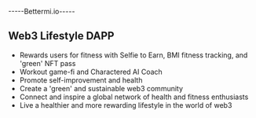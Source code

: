
\-----Bettermi.io-----
## Web3 Lifestyle DAPP
- Rewards users for fitness with Selfie to Earn, BMI fitness tracking, and 'green' NFT pass
- Workout game-fi and Charactered AI Coach
- Promote self-improvement and health
- Create a 'green' and sustainable web3 community
- Connect and inspire a global network of health and fitness enthusiasts
- Live a healthier and more rewarding lifestyle in the world of web3